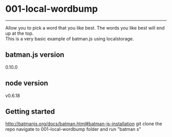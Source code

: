 # 001-local-wordbump #

---

Allow you to pick a word that you like best. The words you like best will end up at the top.  
This is a very basic example of batman.js using localstorage.

## batman.js version ##
0.10.0

## node version ##
v0.6.18

## Getting started ##
http://batmanjs.org/docs/batman.html#batman-js-installation
git clone the repo
navigate to 001-local-wordbump folder and run "batman s"